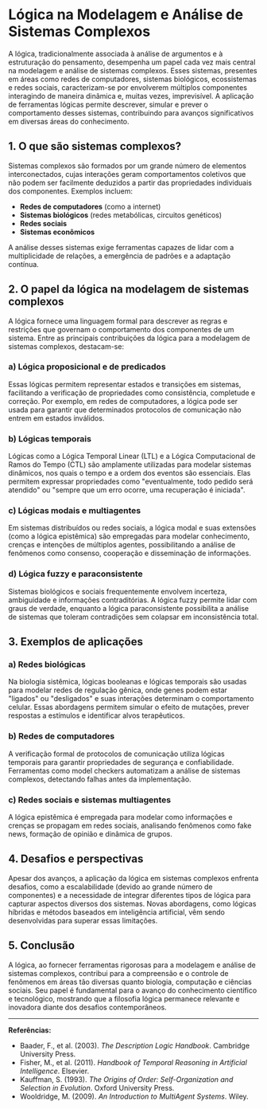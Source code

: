 # Lógica na Modelagem e Análise de Sistemas Complexos

A lógica, tradicionalmente associada à análise de argumentos e à estruturação do pensamento, desempenha um papel cada vez mais central na modelagem e análise de sistemas complexos. Esses sistemas, presentes em áreas como redes de computadores, sistemas biológicos, ecossistemas e redes sociais, caracterizam-se por envolverem múltiplos componentes interagindo de maneira dinâmica e, muitas vezes, imprevisível. A aplicação de ferramentas lógicas permite descrever, simular e prever o comportamento desses sistemas, contribuindo para avanços significativos em diversas áreas do conhecimento.

## 1. O que são sistemas complexos?

Sistemas complexos são formados por um grande número de elementos interconectados, cujas interações geram comportamentos coletivos que não podem ser facilmente deduzidos a partir das propriedades individuais dos componentes. Exemplos incluem:

- **Redes de computadores** (como a internet)
- **Sistemas biológicos** (redes metabólicas, circuitos genéticos)
- **Redes sociais**
- **Sistemas econômicos**

A análise desses sistemas exige ferramentas capazes de lidar com a multiplicidade de relações, a emergência de padrões e a adaptação contínua.

## 2. O papel da lógica na modelagem de sistemas complexos

A lógica fornece uma linguagem formal para descrever as regras e restrições que governam o comportamento dos componentes de um sistema. Entre as principais contribuições da lógica para a modelagem de sistemas complexos, destacam-se:

### a) **Lógica proposicional e de predicados**

Essas lógicas permitem representar estados e transições em sistemas, facilitando a verificação de propriedades como consistência, completude e correção. Por exemplo, em redes de computadores, a lógica pode ser usada para garantir que determinados protocolos de comunicação não entrem em estados inválidos.

### b) **Lógicas temporais**

Lógicas como a Lógica Temporal Linear (LTL) e a Lógica Computacional de Ramos do Tempo (CTL) são amplamente utilizadas para modelar sistemas dinâmicos, nos quais o tempo e a ordem dos eventos são essenciais. Elas permitem expressar propriedades como "eventualmente, todo pedido será atendido" ou "sempre que um erro ocorre, uma recuperação é iniciada".

### c) **Lógicas modais e multiagentes**

Em sistemas distribuídos ou redes sociais, a lógica modal e suas extensões (como a lógica epistêmica) são empregadas para modelar conhecimento, crenças e intenções de múltiplos agentes, possibilitando a análise de fenômenos como consenso, cooperação e disseminação de informações.

### d) **Lógica fuzzy e paraconsistente**

Sistemas biológicos e sociais frequentemente envolvem incerteza, ambiguidade e informações contraditórias. A lógica fuzzy permite lidar com graus de verdade, enquanto a lógica paraconsistente possibilita a análise de sistemas que toleram contradições sem colapsar em inconsistência total.

## 3. Exemplos de aplicações

### a) **Redes biológicas**

Na biologia sistêmica, lógicas booleanas e lógicas temporais são usadas para modelar redes de regulação gênica, onde genes podem estar "ligados" ou "desligados" e suas interações determinam o comportamento celular. Essas abordagens permitem simular o efeito de mutações, prever respostas a estímulos e identificar alvos terapêuticos.

### b) **Redes de computadores**

A verificação formal de protocolos de comunicação utiliza lógicas temporais para garantir propriedades de segurança e confiabilidade. Ferramentas como model checkers automatizam a análise de sistemas complexos, detectando falhas antes da implementação.

### c) **Redes sociais e sistemas multiagentes**

A lógica epistêmica é empregada para modelar como informações e crenças se propagam em redes sociais, analisando fenômenos como fake news, formação de opinião e dinâmica de grupos.

## 4. Desafios e perspectivas

Apesar dos avanços, a aplicação da lógica em sistemas complexos enfrenta desafios, como a escalabilidade (devido ao grande número de componentes) e a necessidade de integrar diferentes tipos de lógica para capturar aspectos diversos dos sistemas. Novas abordagens, como lógicas híbridas e métodos baseados em inteligência artificial, vêm sendo desenvolvidas para superar essas limitações.

## 5. Conclusão

A lógica, ao fornecer ferramentas rigorosas para a modelagem e análise de sistemas complexos, contribui para a compreensão e o controle de fenômenos em áreas tão diversas quanto biologia, computação e ciências sociais. Seu papel é fundamental para o avanço do conhecimento científico e tecnológico, mostrando que a filosofia lógica permanece relevante e inovadora diante dos desafios contemporâneos.

---

**Referências:**

- Baader, F., et al. (2003). *The Description Logic Handbook*. Cambridge University Press.
- Fisher, M., et al. (2011). *Handbook of Temporal Reasoning in Artificial Intelligence*. Elsevier.
- Kauffman, S. (1993). *The Origins of Order: Self-Organization and Selection in Evolution*. Oxford University Press.
- Wooldridge, M. (2009). *An Introduction to MultiAgent Systems*. Wiley.